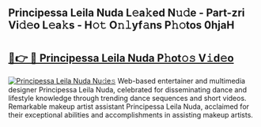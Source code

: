 ## Principessa Leila Nuda L𝚎a𝚔ed N𝚞𝚍e - Part-zri Vi𝚍𝚎o L𝚎a𝚔s - H𝚘𝚝 O𝚗𝚕yf𝚊ns P𝚑𝚘tos 0hjaH

# <h2><a href="http://kf8bal.oniu.top/?m=Principessa+Leila+Nuda">🔗👉 🔴 Principessa Leila Nuda P𝚑ot𝚘𝚜 V𝚒d𝚎o</a></h2>

[![Principessa Leila Nuda Nu𝚍e𝚜](https://i.imgur.com/0qMVB7G.gif)](http://kf8bal.oniu.top/?m=Principessa+Leila+Nuda)
Web-based entertainer and multimedia designer Principessa Leila Nuda, celebrated for disseminating dance and lifestyle knowledge through trending dance sequences and short videos. Remarkable makeup artist assistant Principessa Leila Nuda, acclaimed for their exceptional abilities and accomplishments in assisting makeup artists.  
